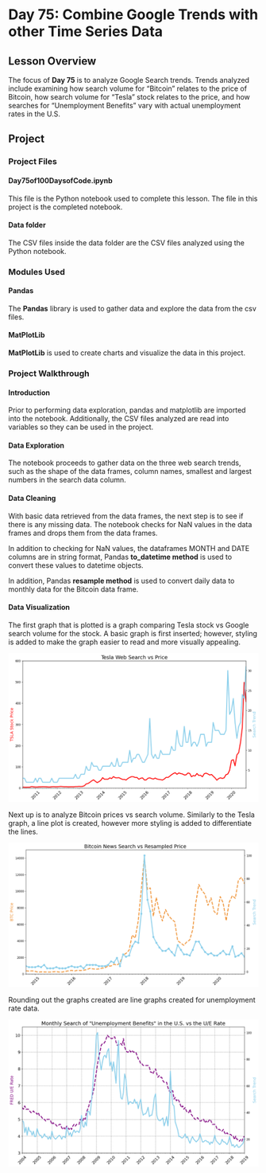 # Day 75: Combine Google Trends with other Time Series Data
## Lesson Overview
The focus of **Day 75** is to analyze Google Search trends. Trends analyzed include examining how search volume for “Bitcoin” relates to the price of Bitcoin, how search volume for “Tesla” stock relates to the price, and how searches for “Unemployment Benefits” vary with actual unemployment rates in the U.S.
## Project
### Project Files
#### Day75of100DaysofCode.ipynb
This file is the Python notebook used to complete this lesson. The file in this project is the completed notebook.
#### Data folder
The CSV files inside the data folder are the CSV files analyzed using the Python notebook.
### Modules Used
#### Pandas
The **Pandas** library is used to gather data and explore the data from the csv files.
#### MatPlotLib
**MatPlotLib** is used to create charts and visualize the data in this project.
### Project Walkthrough
#### Introduction
Prior to performing data exploration, pandas and matplotlib are imported into the notebook. Additionally, the CSV files analyzed are read into variables so they can be used in the project.
#### Data Exploration
The notebook proceeds to gather data on the three web search trends, such as the shape of the data frames, column names, smallest and largest numbers in the search data column.
#### Data Cleaning
With basic data retrieved from the data frames, the next step is to see if there is any missing data. The notebook checks for NaN values in the data frames and drops them from the data frames. 

In addition to checking for NaN values, the dataframes MONTH and DATE columns are in string format, Pandas **to_datetime method** is used to convert these values to datetime objects. 

In addition, Pandas **resample method** is used to convert daily data to monthly data for the Bitcoin data frame. 
#### Data Visualization
The first graph that is plotted is a graph comparing Tesla stock vs Google search volume for the stock. A basic graph is first inserted; however, styling is added to make the graph easier to read and more visually appealing. 

![Tesla stock price line graph](../Images/Day75-TeslaStockLinePlot.png)

Next up is to analyze Bitcoin prices vs search volume. Similarly to the Tesla graph, a line plot is created, however more styling is added to differentiate the lines.

![Bitcoin price line graph](../Images/Day75-BitcoinPriceLinePlot.png)

Rounding out the graphs created are line graphs created for unemployment rate data.

![Unemployment rate line graph](../Images/Day75-UnemploymentRateLinePlot.png)

